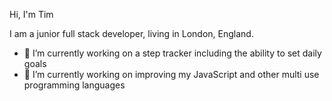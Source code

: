 Hi, I'm Tim 

I am a junior full stack developer, living in London, England.

- 🔭 I’m currently working on a step tracker including the ability to set daily goals
- 🌱 I’m currently working on improving my JavaScript and other multi use programming languages


<!--
**talazad0/talazad0** is a ✨ _special_ ✨ repository because its `README.md` (this file) appears on your GitHub profile.




- 👯 I’m looking to collaborate on ...
- 🤔 I’m looking for help with ...
- 💬 Ask me about ...
- 📫 How to reach me: ...
- 😄 Pronouns: ...
- ⚡ Fun fact: ...
-->
